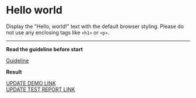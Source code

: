 # Hello world

Display the "Hello, world!" text with the default browser styling. Please do not
use any enclosing tags like `<h1>` or `<p>`.
___

**Read the guideline before start**

[Guideline](https://mate-academy.github.io/layout_task-guideline/)

**Result**

[UPDATE DEMO LINK](https://grossglokner.github.io/layout_hello-world/) <br>
[UPDATE TEST REPORT LINK](https://grossglokner.github.io/layout_hello-world/report/html_report/)
